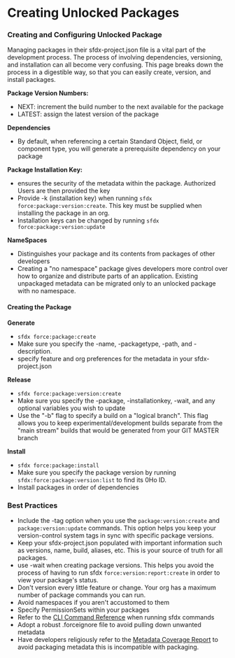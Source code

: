 # Creating Unlocked Packages

### Creating and Configuring Unlocked Package

Managing packages in their sfdx-project.json file is a vital part of the development process. The process of involving dependencies, versioning, and installation can all become very confusing. This page breaks down the process in a digestible way, so that you can easily create, version, and install packages.

**Package Version Numbers:**

* NEXT: increment the build number to the next available for the package
* LATEST: assign the latest version of the package

**Dependencies**

* By default, when referencing a certain Standard Object, field, or component type, you will generate a prerequisite dependency on your package

**Package Installation Key:**

* ensures the security of the metadata within the package. Authorized Users are then provided the key
* Provide -k \(installation key\) when running `sfdx force:package:version:create`. This key must be supplied when installing the package in an org.
* Installation keys can be changed by running `sfdx force:package:version:update`

**NameSpaces**

* Distinguishes your package and its contents from packages of other developers
* Creating a "no namespace" package gives developers more control over how to organize and distribute parts of an application. Existing unpackaged metadata can be migrated only to an unlocked package with no namespace.

#### Creating the Package

**Generate**

* `sfdx force:package:create`
* Make sure you specify the -name, -packagetype, -path, and -description. 
* specify feature and org preferences for the metadata in your sfdx-project.json

**Release**

* `sfdx force:package:version:create`
* Make sure you specify the -package, -installationkey, -wait, and any optional variables you wish to update
* Use the "-b" flag to specify a build on a "logical branch". This flag allows you to keep experimental/development builds separate from the "main stream" builds that would be generated from your GIT MASTER branch

**Install**

* `sfdx force:package:install`
* Make sure you specify the package version by running `sfdx:force:package:version:list` to find its 0Ho ID.
* Install packages in order of dependencies

### Best Practices

* Include the -tag option when you use the `package:version:create` and `package:version:update` commands. This option helps you keep your version-control system tags in sync with specific package versions.
* Keep your sfdx-project.json populated with important information such as versions, name, build, aliases, etc. This is your source of truth for all packages.
* use -wait when creating package versions. This helps you avoid the process of having to run sfdx `force:version:report:create` in order to view your package's status.
* Don't version every little feature or change. Your org has a maximum number of package commands you can run.
* Avoid namespaces if you aren't accustomed to them
* Specify PermissionSets within your packages
* Refer to the [CLI Command Reference](https://developer.salesforce.com/docs/atlas.en-us.sfdx_cli_reference.meta/sfdx_cli_reference/cli_reference.htm) when running sfdx commands
* Adopt a robust .forceignore file to avoid pulling down unwanted metadata
* Have developers religiously refer to the [Metadata Coverage Report](https://developer.salesforce.com/docs/atlas.en-us.sfdx_dev.meta/sfdx_dev/sfdx_dev_supported_mdapi_types.htm) to avoid packaging metadata this is incompatible with packaging.

